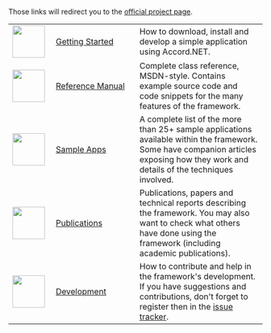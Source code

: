 Those links will redirect you to the [official project page](http://accord-framework.net).

<table width='800px'><tr><td width='70px'>
<img width='64' height='64' src='http://accord.googlecode.com/svn/wiki/images/start.png' />
</td><td width='150'>
<font size='3'><a href='http://accord-framework.net/get-started.html'>Getting Started</a></font>
</td><td>
How to download, install and develop a simple application using Accord.NET.</td>
</tr>

<tr><td width='70px'>
<img width='64' height='64' src='http://accord.googlecode.com/svn/wiki/images/help.png' />
</td><td>
<font size='3'><a href='http://accord-framework.net/docs/Index.html'>Reference Manual</a></font>
</td><td>
Complete class reference, MSDN-style. Contains example source code and code snippets for the many features of the framework.</td>
</tr>

<tr><td width='70px'>
<img width='64' height='64' src='http://accord.googlecode.com/svn/wiki/images/samples.png' />
</td><td>
<font size='3'><a href='http://accord-framework.net/samples.html'>Sample Apps</a></font>
</td><td>
A complete list of the more than 25+ sample applications available within the framework. Some have companion articles exposing how they work and details of the techniques involved.</td>
</tr>

<tr><td width='70px'>
<img width='64' height='64' src='http://accord.googlecode.com/svn/wiki/images/internet.png' />
</td><td>
<font size='3'><a href='http://accord-framework.net/publications.html'>Publications</a></font>
</td><td>
Publications, papers and technical reports describing the framework. You may also want to check what others have done using the framework (including academic publications).</td>
</tr>

<tr><td width='70px'>
<img width='64' height='64' src='http://accord.googlecode.com/svn/wiki/images/design.png' />
</td><td>
<font size='3'><a href='http://accord-framework.net/contribute.html'>Development</a></font>
</td><td>
How to contribute and help in the framework's development. If you have suggestions and contributions, don't forget to register then in the <a href='https://github.com/accord-net/framework/issues'>issue tracker</a>.</td>
</tr>

</table>